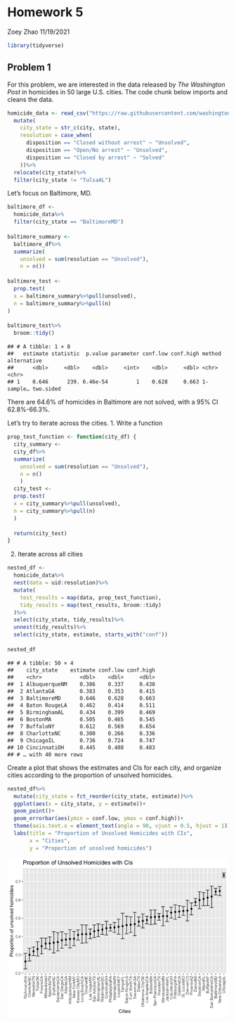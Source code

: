 Homework 5
================
Zoey Zhao
11/19/2021

``` r
library(tidyverse)
```

## Problem 1

For this problem, we are interested in the data released by *The
Washington Post* in homicides in 50 large U.S. cities. The code chunk
below imports and cleans the data.

``` r
homicide_data <- read_csv("https://raw.githubusercontent.com/washingtonpost/data-homicides/master/homicide-data.csv", na = c("", "Unknown"))%>%
  mutate(
    city_state = str_c(city, state),
    resolution = case_when(
      disposition == "Closed without arrest" ~ "Unsolved",
      disposition == "Open/No arrest" ~ "Unsolved",
      disposition == "Closed by arrest" ~ "Solved"
    ))%>%
  relocate(city_state)%>%
  filter(city_state != "TulsaAL")
```

Let’s focus on Baltimore, MD.

``` r
baltimore_df <-
  homicide_data%>%
  filter(city_state == "BaltimoreMD")

baltimore_summary <-
  baltimore_df%>%
  summarize(
    unsolved = sum(resolution == "Unsolved"),
    n = n())

baltimore_test <-
  prop.test(
  x = baltimore_summary%>%pull(unsolved),
  n = baltimore_summary%>%pull(n)
)

baltimore_test%>%
  broom::tidy()
```

    ## # A tibble: 1 × 8
    ##   estimate statistic  p.value parameter conf.low conf.high method    alternative
    ##      <dbl>     <dbl>    <dbl>     <int>    <dbl>     <dbl> <chr>     <chr>      
    ## 1    0.646      239. 6.46e-54         1    0.628     0.663 1-sample… two.sided

There are 64.6% of homicides in Baltimore are not solved, with a 95% CI
62.8%-66.3%.

Let’s try to iterate across the cities. 1. Write a function

``` r
prop_test_function <- function(city_df) {
  city_summary <-
  city_df%>%
  summarize(
    unsolved = sum(resolution == "Unsolved"),
    n = n()
    )
  city_test <-
  prop.test(
  x = city_summary%>%pull(unsolved),
  n = city_summary%>%pull(n)
  )
  
  return(city_test)
}
```

2.  Iterate across all cities

``` r
nested_df <-
  homicide_data%>%
  nest(data = uid:resolution)%>%
  mutate(
    test_results = map(data, prop_test_function),
    tidy_results = map(test_results, broom::tidy)
  )%>%
  select(city_state, tidy_results)%>%
  unnest(tidy_results)%>%
  select(city_state, estimate, starts_with("conf"))

nested_df
```

    ## # A tibble: 50 × 4
    ##    city_state    estimate conf.low conf.high
    ##    <chr>            <dbl>    <dbl>     <dbl>
    ##  1 AlbuquerqueNM    0.386    0.337     0.438
    ##  2 AtlantaGA        0.383    0.353     0.415
    ##  3 BaltimoreMD      0.646    0.628     0.663
    ##  4 Baton RougeLA    0.462    0.414     0.511
    ##  5 BirminghamAL     0.434    0.399     0.469
    ##  6 BostonMA         0.505    0.465     0.545
    ##  7 BuffaloNY        0.612    0.569     0.654
    ##  8 CharlotteNC      0.300    0.266     0.336
    ##  9 ChicagoIL        0.736    0.724     0.747
    ## 10 CincinnatiOH     0.445    0.408     0.483
    ## # … with 40 more rows

Create a plot that shows the estimates and CIs for each city, and
organize cities according to the proportion of unsolved homicides.

``` r
nested_df%>%
  mutate(city_state = fct_reorder(city_state, estimate))%>%
  ggplot(aes(x = city_state, y = estimate))+
  geom_point()+
  geom_errorbar(aes(ymin = conf.low, ymax = conf.high))+
  theme(axis.text.x = element_text(angle = 90, vjust = 0.5, hjust = 1))+
  labs(title = "Proportion of Unsolved Homicides with CIs",
       x = "Cities", 
       y = "Proportion of unsolved homicides")
```

![](p8105_hw5_zz2899_files/figure-gfm/unnamed-chunk-6-1.png)<!-- -->
